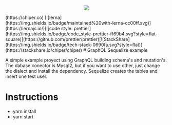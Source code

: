 <p align="center">
    <img src="http://www.gokhan-gokalp.com/wp-content/uploads/2017/07/graphQL.png" >
</p>
(https://chiper.co) [![lerna](https://img.shields.io/badge/maintained%20with-lerna-cc00ff.svg)](https://lernajs.io/)[![code style: prettier](https://img.shields.io/badge/code_style-prettier-ff69b4.svg?style=flat-square)](https://github.com/prettier/prettier)[![StackShare](https://img.shields.io/badge/tech-stack-0690fa.svg?style=flat)](https://stackshare.io/chiper/chiper)  
# GraphQL Sequelize example

A simple example proyect using GraphQL building schema's and mutation's. 
The dabase conector is Mysql2, but if you want to use other, just change the 
dialect and install the dependency. Sequelize creates the tables and insert one test user. 

# Instructions 
- yarn install
- yarn start





